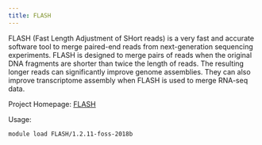 ```yaml
---
title: FLASH
---
```

FLASH (Fast Length Adjustment of SHort reads) is a very fast and accurate software tool to merge paired-end reads from next-generation sequencing experiments. FLASH is designed to merge pairs of reads when the original DNA fragments are shorter than twice the length of reads. The resulting longer reads can significantly improve genome assemblies. They can also improve transcriptome assembly when FLASH is used to merge RNA-seq data.

Project Homepage: [FLASH](https://ccb.jhu.edu/software/FLASH/)

Usage:
```
module load FLASH/1.2.11-foss-2018b
```

